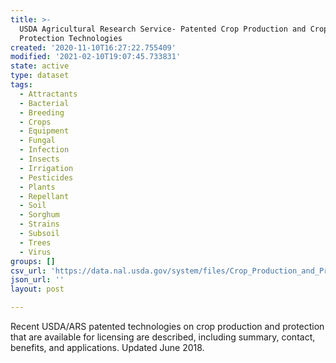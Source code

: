 ```yaml
---
title: >-
  USDA Agricultural Research Service- Patented Crop Production and Crop
  Protection Technologies
created: '2020-11-10T16:27:22.755409'
modified: '2021-02-10T19:07:45.733831'
state: active
type: dataset
tags:
  - Attractants
  - Bacterial
  - Breeding
  - Crops
  - Equipment
  - Fungal
  - Infection
  - Insects
  - Irrigation
  - Pesticides
  - Plants
  - Repellant
  - Soil
  - Sorghum
  - Strains
  - Subsoil
  - Trees
  - Virus
groups: []
csv_url: 'https://data.nal.usda.gov/system/files/Crop_Production_and_Protection.csv'
json_url: ''
layout: post

---
```

<p>Recent USDA/ARS patented technologies on crop production and protection that are available for licensing are described, including summary, contact, benefits, and applications. Updated June 2018.</p>

